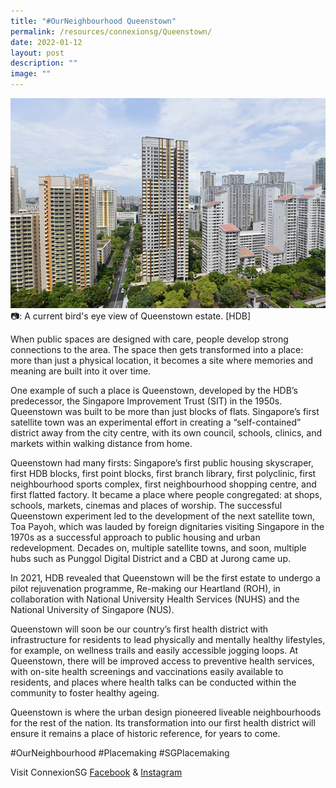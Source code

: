 ```yaml
---
title: "#OurNeighbourhood Queenstown"
permalink: /resources/connexionsg/Queenstown/
date: 2022-01-12
layout: post
description: ""
image: ""
---
```

![](/images/connexionsg/2023/Queenstown.jpg)
📷: A current bird's eye view of Queenstown estate. [HDB]

When public spaces are designed with care, people develop strong connections to the area. The space then gets transformed into a place: more than just a physical location, it becomes a site where memories and meaning are built into it over time. 

One example of such a place is Queenstown, developed by the HDB’s predecessor, the Singapore Improvement Trust (SIT) in the 1950s. Queenstown was built to be more than just blocks of flats. Singapore’s first satellite town was an experimental effort in creating a “self-contained” district away from the city centre, with its own council, schools, clinics, and markets within walking distance from home.

Queenstown had many firsts: Singapore’s first public housing skyscraper, first HDB blocks, first point blocks, first branch library, first polyclinic, first neighbourhood sports complex, first neighbourhood shopping centre, and first flatted factory. It became a place where people congregated: at shops, schools, markets, cinemas and places of worship. The successful Queenstown experiment led to the development of the next satellite town, Toa Payoh, which was lauded by foreign dignitaries visiting Singapore in the 1970s as a successful approach to public housing and urban redevelopment. Decades on, multiple satellite towns, and soon, multiple hubs such as Punggol Digital District and a CBD at Jurong came up. 

In 2021, HDB revealed that Queenstown will be the first estate to undergo a pilot rejuvenation programme, Re-making our Heartland (ROH), in collaboration with National University Health Services (NUHS) and the National University of Singapore (NUS).

Queenstown will soon be our country’s first health district with infrastructure for residents to lead physically and mentally healthy lifestyles, for example, on wellness trails and easily accessible jogging loops. At Queenstown, there will be improved access to preventive health services, with on-site health screenings and vaccinations easily available to residents, and places where health talks can be conducted within the community to foster healthy ageing.

Queenstown is where the urban design pioneered liveable neighbourhoods for the rest of the nation. Its transformation into our first health district will ensure it remains a place of historic reference, for years to come.

#OurNeighbourhood #Placemaking #SGPlacemaking

Visit ConnexionSG [Facebook](https://www.facebook.com/ConnexionSG) & [Instagram](https://www.instagram.com/connexionsg/)